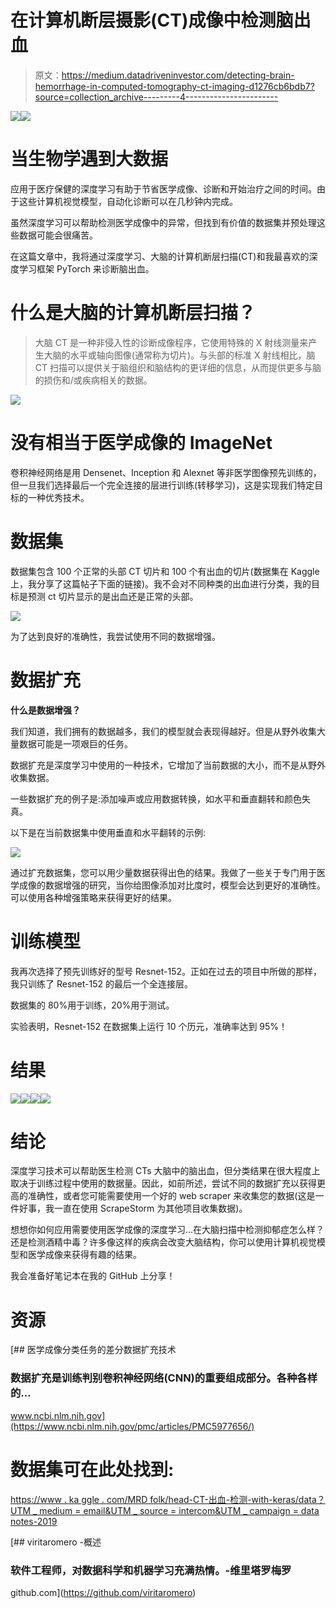# 在计算机断层摄影(CT)成像中检测脑出血

> 原文：<https://medium.datadriveninvestor.com/detecting-brain-hemorrhage-in-computed-tomography-ct-imaging-d1276cb6bdb7?source=collection_archive---------4----------------------->

[![](img/fda48e047dc085d50e33a1aeedb68901.png)](http://www.track.datadriveninvestor.com/1B9E)![](img/e37944cccc0fcdf84d4e383720fd68f3.png)

# 当生物学遇到大数据

应用于医疗保健的深度学习有助于节省医学成像、诊断和开始治疗之间的时间。由于这些计算机视觉模型，自动化诊断可以在几秒钟内完成。

虽然深度学习可以帮助检测医学成像中的异常，但找到有价值的数据集并预处理这些数据可能会很痛苦。

在这篇文章中，我将通过深度学习、大脑的计算机断层扫描(CT)和我最喜欢的深度学习框架 PyTorch 来诊断脑出血。

# 什么是大脑的计算机断层扫描？

> 大脑 CT 是一种非侵入性的诊断成像程序，它使用特殊的 X 射线测量来产生大脑的水平或轴向图像(通常称为切片)。与头部的标准 X 射线相比，脑 CT 扫描可以提供关于脑组织和脑结构的更详细的信息，从而提供更多与脑的损伤和/或疾病相关的数据。

![](img/a8c531cd75b7cc28a8db7ef345ed4403.png)

# 没有相当于医学成像的 ImageNet

卷积神经网络是用 Densenet、Inception 和 Alexnet 等非医学图像预先训练的，但一旦我们选择最后一个完全连接的层进行训练(转移学习)，这是实现我们特定目标的一种优秀技术。

# 数据集

数据集包含 100 个正常的头部 CT 切片和 100 个有出血的切片(数据集在 Kaggle 上，我分享了这篇帖子下面的链接)。我不会对不同种类的出血进行分类，我的目标是预测 ct 切片显示的是出血还是正常的头部。

![](img/abe6064305d26240fa116c71179c16c0.png)

为了达到良好的准确性，我尝试使用不同的数据增强。

# 数据扩充

**什么是数据增强？**

我们知道，我们拥有的数据越多，我们的模型就会表现得越好。但是从野外收集大量数据可能是一项艰巨的任务。

数据扩充是深度学习中使用的一种技术，它增加了当前数据的大小，而不是从野外收集数据。

一些数据扩充的例子是:添加噪声或应用数据转换，如水平和垂直翻转和颜色失真。

以下是在当前数据集中使用垂直和水平翻转的示例:

![](img/84ea3f34516598d2cf709150284421b2.png)

通过扩充数据集，您可以用少量数据获得出色的结果。我做了一些关于专门用于医学成像的数据增强的研究，当你给图像添加对比度时，模型会达到更好的准确性。可以使用各种增强策略来获得更好的结果。

# 训练模型

我再次选择了预先训练好的型号 Resnet-152。正如在过去的项目中所做的那样，我只训练了 Resnet-152 的最后一个全连接层。

数据集的 80%用于训练，20%用于测试。

实验表明，Resnet-152 在数据集上运行 10 个历元，准确率达到 95%！

# 结果

![](img/73042cc53bfd5b3bff402faa1309ea46.png)![](img/51adb392efa0c5a57fbf742f99f00090.png)![](img/6e765418952133bca78db830a696c96b.png)![](img/d7fb9ab9218c8d4f2dc272c6fc306b7d.png)

# 结论

深度学习技术可以帮助医生检测 CTs 大脑中的脑出血，但分类结果在很大程度上取决于训练过程中使用的数据量。因此，如前所述，尝试不同的数据扩充以获得更高的准确性，或者您可能需要使用一个好的 web scraper 来收集您的数据(这是一件好事，我一直在使用 ScrapeStorm 为其他项目收集数据)。

想想你如何应用需要使用医学成像的深度学习…在大脑扫描中检测抑郁症怎么样？还是检测酒精中毒？许多像这样的疾病会改变大脑结构，你可以使用计算机视觉模型和医学成像来获得有趣的结果。

我会准备好笔记本在我的 GitHub 上分享！

# 资源

[](https://www.ncbi.nlm.nih.gov/pmc/articles/PMC5977656/) [## 医学成像分类任务的差分数据扩充技术

### 数据扩充是训练判别卷积神经网络(CNN)的重要组成部分。各种各样的…

www.ncbi.nlm.nih.gov](https://www.ncbi.nlm.nih.gov/pmc/articles/PMC5977656/) 

# 数据集可在此处找到:

[https://www . ka ggle . com/MRD folk/head-CT-出血-检测-with-keras/data？UTM _ medium = email&UTM _ source = intercom&UTM _ campaign = data notes-2019](https://www.kaggle.com/mrdvolk/head-ct-hemorrhage-detection-with-keras/data?utm_medium=email&utm_source=intercom&utm_campaign=datanotes-2019)

[](https://github.com/viritaromero) [## viritaromero -概述

### 软件工程师，对数据科学和机器学习充满热情。-维里塔罗梅罗

github.com](https://github.com/viritaromero)